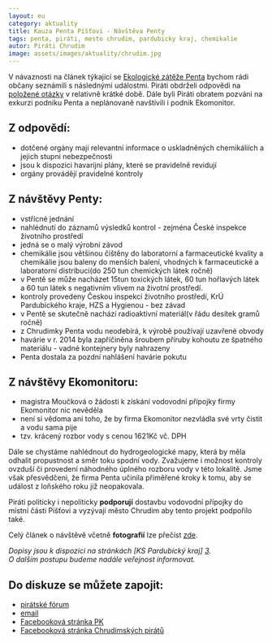 ```yaml
---
layout: eu
category: aktuality
title: Kauza Penta Píšťovi - Návštěva Penty
tags: penta, piráti, mesto chrudim, pardubicky kraj, chemikalie
autor: Piráti Chrudim
image: assets/images/aktuality/chrudim.jpg
---
```


  V návaznosti na článek týkající se [Ekologické zátěže Penta][1] bychom rádi občany seznámili s následnými událostmi. Piráti obdrželi odpovědi na [položené otázky][2] v relativně krátké době. Dále byli Piráti obratem pozváni na exkurzi podniku Penta a neplánovaně navštívili i podnik Ekomonitor.

Z odpovědí:
-----------
* dotčené orgány mají relevantní informace o uskladněných chemikáliích a jejich stupni nebezpečnosti
* jsou k dispozici havarijní plány, které se pravidelně revidují
* orgány provádějí pravidelné kontroly

Z návštěvy Penty:
-----------------
* vstřícné jednání
* nahlédnutí do záznamů výsledků kontrol - zejména České inspekce životního prostředí
* jedná se o malý výrobní závod 
* chemikálie jsou většinou čištěny do laboratorní a farmaceutické kvality a chemikálie jsou baleny do menších balení, vhodných k farmaceutické a laboratorní distribuci(do 250 tun chemických látek ročně)
* v Pentě se může nacházet 15tun toxických látek, 60 tun hořlavých látek a 60 tun látek s negativním vlivem na životní prostředí. 
* kontroly provedeny Českou inspekcí životního prostředí, KrÚ Pardubického kraje, HZS a Hygienou - bez závad
* v Pentě se skutečně nachází radioaktivní materiál(v řádu desítek gramů ročně)
* z Chrudimky Penta vodu neodebírá, k výrobě používají uzavřené obvody
* havárie v r. 2014 byla zapříčiněna šroubem příruby kohoutu ze špatného materiálu - vadné kontejnery byly nahrazeny
* Penta dostala za pozdní nahlášení havárie pokutu

Z návštěvy Ekomonitoru:
-----------------------
* magistra Moučková o žádosti k získání vodovodní přípojky firmy Ekomonitor nic nevěděla
* není si vědoma ani toho, že by firma Ekomonitor nezvládla své vrty čistit a vodu sama pije
* tzv. krácený rozbor vody s cenou 1621Kč vč. DPH

Dále se chystáme nahlédnout do hydrogeologické mapy, která by měla odhalit propustnost a směr toku spodní vody.
Zvažujeme i možnost kontroly ovzduší či provedení náhodného úplného rozboru vody v této lokalitě. Jsme však přesvědčeni, že firma Penta učinila přiměřené kroky k tomu, aby se událost z loňského roku již neopakovala.

Piráti politicky i nepoliticky **podporují** dostavbu vodovodní přípojky do místní části Píšťovi a vyzývají město Chrudim aby tento projekt podpořilo také. 

Celý článek o návštěvě včetně **fotografií** lze přečíst [zde][8].
  
*Dopisy jsou k dispozici na stránkách [KS Pardubický kraj] [3].*  
*O dalším postupu budeme nadále veřejnost informovat.*

Do diskuze se můžete zapojit: 
-----------------------------
* [pirátské fórum][4]
* [email][5]
* [Facebooková stránka PK][6]
* [Facebooková stránka Chrudimských pirátů][7]


[1]: /Ekologicka_zatez_Penta.html
[2]: https://www.pirati.cz/regiony/pardubicko/start#kauza_penta
[3]: https://www.pirati.cz/regiony/pardubicko/start
[4]: https://forum.pirati.cz/krajske-forum-pardubicky-kraj-f414/kauza-penta-chrudim-t28831.html
[5]: mailto:pardubickykraj@pirati.cz
[6]: https://www.facebook.com/pages/Pir%C3%A1ti-Pardubick%C3%BD-kraj/161396423900274?ref=ts&fref=ts
[7]: https://www.facebook.com/CeskaPiratskaStranaChrudim?fref=ts
[8]: /Navsteva_Penty_a_Ekomonitoru.html
